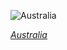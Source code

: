 
![Australia](https://www.gstatic.com/prettyearth/assets/full/2248.jpg)

*[Australia](https://www.google.com/maps/@-23.263427,123.065758,14z/data=!3m1!1e3)*
